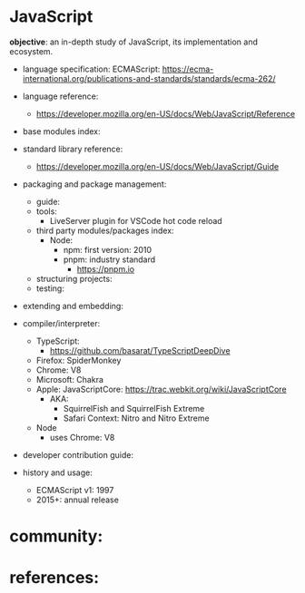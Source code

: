 # JavaScript

**objective**: an in-depth study of JavaScript, its implementation and ecosystem.

- language specification: ECMAScript: https://ecma-international.org/publications-and-standards/standards/ecma-262/
- language reference:
    - https://developer.mozilla.org/en-US/docs/Web/JavaScript/Reference
- base modules index:
- standard library reference:
    - https://developer.mozilla.org/en-US/docs/Web/JavaScript/Guide
- packaging and package management:
	- guide:
	- tools:
        - LiveServer plugin for VSCode hot code reload
    - third party modules/packages index:
        - Node:
            - npm: first version: 2010
            - pnpm: industry standard
                - https://pnpm.io
	- structuring projects:
	- testing:
- extending and embedding:
- compiler/interpreter:
    - TypeScript:
      - https://github.com/basarat/TypeScriptDeepDive
    - Firefox: SpiderMonkey
    - Chrome: V8
    - Microsoft: Chakra
    - Apple: JavaScriptCore: https://trac.webkit.org/wiki/JavaScriptCore
        - AKA:
            - ​SquirrelFish and ​SquirrelFish Extreme
            - Safari Context: Nitro and Nitro Extreme
    - Node
        - uses Chrome: V8

- developer contribution guide:
- history and usage:
    - ECMAScript v1: 1997
    - 2015+: annual release


# community:
# references:
